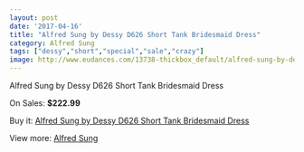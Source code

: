 ```yaml
---
layout: post
date: '2017-04-16'
title: "Alfred Sung by Dessy D626 Short Tank Bridesmaid Dress"
category: Alfred Sung
tags: ["dessy","short","special","sale","crazy"]
image: http://www.eudances.com/13738-thickbox_default/alfred-sung-by-dessy-d626-short-tank-bridesmaid-dress.jpg
---
```

Alfred Sung by Dessy D626 Short Tank Bridesmaid Dress

On Sales: **$222.99**
<a href="https://www.eudances.com/en/alfred-sung/4135-alfred-sung-by-dessy-d626-short-tank-bridesmaid-dress.html"><amp-img layout="responsive" width="600" height="600" src="//www.eudances.com/13738-thickbox_default/alfred-sung-by-dessy-d626-short-tank-bridesmaid-dress.jpg" alt="Alfred Sung by Dessy D626 Short Tank Bridesmaid Dress 0" /></a>
<a href="https://www.eudances.com/en/alfred-sung/4135-alfred-sung-by-dessy-d626-short-tank-bridesmaid-dress.html"><amp-img layout="responsive" width="600" height="600" src="//www.eudances.com/13741-thickbox_default/alfred-sung-by-dessy-d626-short-tank-bridesmaid-dress.jpg" alt="Alfred Sung by Dessy D626 Short Tank Bridesmaid Dress 1" /></a>
<a href="https://www.eudances.com/en/alfred-sung/4135-alfred-sung-by-dessy-d626-short-tank-bridesmaid-dress.html"><amp-img layout="responsive" width="600" height="600" src="//www.eudances.com/13740-thickbox_default/alfred-sung-by-dessy-d626-short-tank-bridesmaid-dress.jpg" alt="Alfred Sung by Dessy D626 Short Tank Bridesmaid Dress 2" /></a>
<a href="https://www.eudances.com/en/alfred-sung/4135-alfred-sung-by-dessy-d626-short-tank-bridesmaid-dress.html"><amp-img layout="responsive" width="600" height="600" src="//www.eudances.com/13739-thickbox_default/alfred-sung-by-dessy-d626-short-tank-bridesmaid-dress.jpg" alt="Alfred Sung by Dessy D626 Short Tank Bridesmaid Dress 3" /></a>

Buy it: [Alfred Sung by Dessy D626 Short Tank Bridesmaid Dress](https://www.eudances.com/en/alfred-sung/4135-alfred-sung-by-dessy-d626-short-tank-bridesmaid-dress.html "Alfred Sung by Dessy D626 Short Tank Bridesmaid Dress")

View more: [Alfred Sung](https://www.eudances.com/en/52-alfred-sung "Alfred Sung")